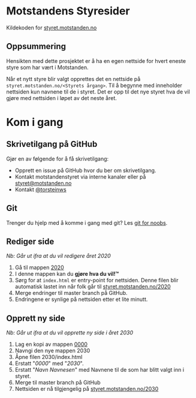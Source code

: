 # Motstandens Styresider
Kildekoden for [styret.motstanden.no](https://styret.motstanden.no)

## Oppsummering
Hensikten med dette prosjektet er å ha en egen nettside for hvert eneste styre som har vært i Motstanden. 

Når et nytt styre blir valgt opprettes det en nettside på `styret.motstanden.no/<Styrets årgang>`.
Til å begynne med inneholder nettsiden kun navnene til de i styret. Det er opp til det nye styret hva de vil gjøre med nettsiden i løpet av det neste året. 

# Kom i gang

## Skrivetilgang på GitHub
Gjør en av følgende for å få skrivetilgang:
- Opprett en issue på GitHub hvor du ber om skrivetilgang.
- Kontakt motstandenstyret via interne kanaler eller på [styret@motstanden.no](mailto:styret@motstanden.no)
- Kontakt [@torsteinws](https://github.com/Torsteinws) 

## Git
Trenger du hjelp med å komme i gang med git? Les [git for noobs](git-for-noobs.md).

## Rediger side
*Nb: Går ut ifra at du vil redigere året 2020*

1. Gå til mappen [2020](/2020)
2. I denne mappen kan du **gjøre hva du vil!™**  
3. Sørg for at `index.html` er entry-point for nettsiden. Denne filen blir automatisk lastet inn når folk går til [styret.motstanden.no/2020](https://styret.motstanden.no/2020)
4. Merge endringer til master branch på GitHub.
5. Endringene er synlige på nettsiden etter et lite minutt.

## Opprett ny side
*Nb: Går ut ifra at du vil opprette ny side i året 2030*

1. Lag en kopi av mappen [0000](/0000)
2. Navngi den nye mappen 2030
3. Åpne filen 2030/index.html
4. Erstatt "*0000*" med "*2030*".
5. Erstatt "*Navn Navnesen*" med Navnene til de som har blitt valgt inn i styret.
6. Merge til master branch på GitHub
7. Nettsiden er nå tilgjengelig på [styret.motstanden.no/2030](https://styret.motstanden.no/2030)